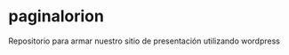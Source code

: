 paginalorion
============

Repositorio para armar nuestro sitio de presentación utilizando wordpress